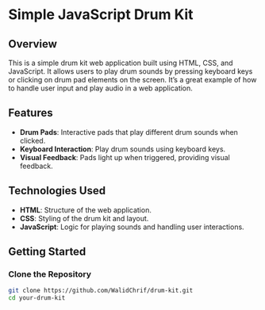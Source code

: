 # Simple JavaScript Drum Kit

## Overview

This is a simple drum kit web application built using HTML, CSS, and JavaScript. It allows users to play drum sounds by pressing keyboard keys or clicking on drum pad elements on the screen. It’s a great example of how to handle user input and play audio in a web application.

## Features

- **Drum Pads**: Interactive pads that play different drum sounds when clicked.
- **Keyboard Interaction**: Play drum sounds using keyboard keys.
- **Visual Feedback**: Pads light up when triggered, providing visual feedback.

## Technologies Used

- **HTML**: Structure of the web application.
- **CSS**: Styling of the drum kit and layout.
- **JavaScript**: Logic for playing sounds and handling user interactions.

## Getting Started

### Clone the Repository

```bash
git clone https://github.com/WalidChrif/drum-kit.git
cd your-drum-kit
